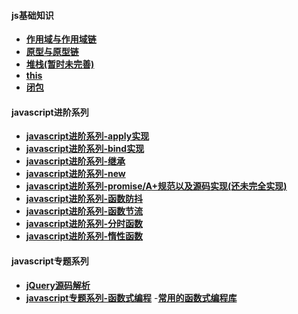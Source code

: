 



#### js基础知识

- **[作用域与作用域链](https://github.com/4lQuiorrA/FE_Journey/blob/master/JS/js_normal/%E4%BD%9C%E7%94%A8%E5%9F%9F%E4%B8%8E%E4%BD%9C%E7%94%A8%E5%9F%9F%E9%93%BE.md)**
- **[原型与原型链](https://github.com/4lQuiorrA/FE_Journey/blob/master/JS/js_normal/javascript%E5%9F%BA%E7%A1%80-%E5%8E%9F%E5%9E%8B%E5%8E%9F%E5%9E%8B%E9%93%BE.md)**
- **[堆栈(暂时未完善)]()**
- **[this](https://github.com/4lQuiorrA/FE_Journey/blob/master/JS/js_normal/javascript%E5%9F%BA%E7%A1%80-this.md    )**
- **[闭包](https://github.com/4lQuiorrA/FE_Journey/blob/master/JS/js_normal/javascript%E5%9F%BA%E7%A1%80-%E9%97%AD%E5%8C%85.md)**


#### javascript进阶系列

- **[javascript进阶系列-apply实现]()**
- **[javascript进阶系列-bind实现]()**
- **[javascript进阶系列-继承]()**
- **[javascript进阶系列-new]()**
- **[javascript进阶系列-promise/A+规范以及源码实现(还未完全实现)]()**
- **[javascript进阶系列-函数防抖]()**
- **[javascript进阶系列-函数节流]()**
- **[javascript进阶系列-分时函数]()**
- **[javascript进阶系列-惰性函数](https://github.com/4lQuiorrA/FE_Journey/blob/master/JS/js_advanced/%E5%87%BD%E6%95%B0%E5%BC%8F%E7%BC%96%E7%A8%8B/%E6%83%B0%E6%80%A7%E6%B1%82%E5%80%BC-%E6%83%B0%E6%80%A7%E5%87%BD%E6%95%B0-%E6%83%B0%E6%80%A7%E9%93%BE.md)**
#### javascript专题系列
- **[jQuery源码解析](https://github.com/4lQuiorrA/FE_Journey/blob/master/JS/js_advanced/jQuery%E5%8E%9F%E7%90%86/jquery%E6%A0%B8%E5%BF%83%E6%8A%80%E6%9C%AF.md)**
- **[javascript专题系列-函数式编程](https://github.com/4lQuiorrA/FE_Journey/tree/master/JS/js_advanced/%E5%87%BD%E6%95%B0%E5%BC%8F%E7%BC%96%E7%A8%8B/index.md)**
-**[常用的函数式编程库]()**

